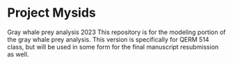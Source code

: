# Project Mysids
 Gray whale prey analysis 2023
This repository is for the modeling portion of the gray whale prey analysis. This version is specifically for QERM 514 class, but will be used in some form for the final manuscript resubmission as well.